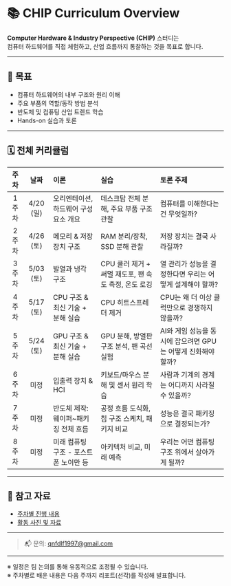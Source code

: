 # 📚 CHIP Curriculum Overview

**Computer Hardware & Industry Perspective (CHIP)** 스터디는  
컴퓨터 하드웨어를 직접 체험하고, 산업 흐름까지 통찰하는 것을 목표로 합니다.

---

## 🎯 목표

- 컴퓨터 하드웨어의 내부 구조와 원리 이해
- 주요 부품의 역할/동작 방법 분석
- 반도체 및 컴퓨팅 산업 트렌드 학습
- Hands-on 실습과 토론

---

## 🗓️ 전체 커리큘럼

| 주차 | 날짜 | 이론 | 실습 | 토론 주제 |
|:----:|:----:|:-----|:-----|:----------|
| 1주차 | 4/20 (일) | 오리엔테이션, 하드웨어 구성 요소 개요 | 데스크탑 전체 분해, 주요 부품 구조 관찰 | 컴퓨터를 이해한다는 건 무엇일까? |
| 2주차 | 4/26 (토) | 메모리 & 저장장치 구조 | RAM 분리/장착, SSD 분해 관찰 | 저장 장치는 결국 사라질까? |
| 3주차 | 5/03 (토) | 발열과 냉각 구조 | CPU 쿨러 제거 + 써멀 재도포, 팬 속도 측정, 온도 로깅 | 열 관리가 성능을 결정한다면 우리는 어떻게 설계해야 할까? |
| 4주차 | 5/17 (토) | CPU 구조 & 최신 기술 + 분해 실습 | CPU 히트스프레더 제거 | CPU는 왜 더 이상 클럭만으로 경쟁하지 않을까? |
| 5주차 | 5/24 (토) | GPU 구조 & 최신 기술 + 분해 실습 | GPU 분해, 방열판 구조 분석, 팬 곡선 실험 | AI와 게임 성능을 동시에 잡으려면 GPU는 어떻게 진화해야 할까? |
| 6주차 | 미정 | 입출력 장치 & HCI | 키보드/마우스 분해 및 센서 원리 학습 | 사람과 기계의 경계는 어디까지 사라질 수 있을까? |
| 7주차 | 미정 | 반도체 제작: 웨이퍼~패키징 전체 흐름 | 공정 흐름 도식화, 칩 구조 스케치, 패키지 비교 | 성능은 결국 패키징으로 결정되는가? |
| 8주차 | 미정 | 미래 컴퓨팅 구조 - 포스트 폰 노이만 등 | 아키텍처 비교, 미래 예측 | 우리는 어떤 컴퓨팅 구조 위에서 살아가게 될까? |

---

## 🔗 참고 자료

- [주차별 진행 내용](../weeks/)
- [활동 사진 및 자료](../assets/)

---

> 📬 문의: qnfdlf1997@gmail.com

---

※ 일정은 팀 논의를 통해 유동적으로 조정될 수 있습니다.  
※ 주차별로 배운 내용은 다음 주까지 리포트(선각)를 작성해 발표합니다.
